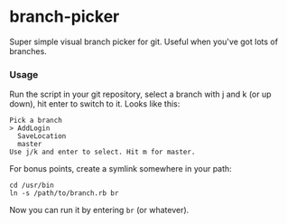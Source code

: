# branch-picker

Super simple visual branch picker for git. Useful when you've got lots of branches.

### Usage

Run the script in your git repository, select a branch with j and k (or up down), hit enter to switch to it. Looks like this:

    Pick a branch
    > AddLogin
      SaveLocation
      master
    Use j/k and enter to select. Hit m for master.

For bonus points, create a symlink somewhere in your path:

    cd /usr/bin
    ln -s /path/to/branch.rb br

Now you can run it by entering `br` (or whatever).
